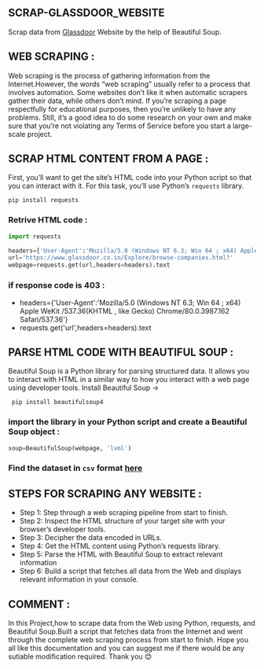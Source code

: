 ## SCRAP-GLASSDOOR_WEBSITE
Scrap data from [Glassdoor](https://www.glassdoor.co.in/) Website by the help of Beautiful Soup.

## WEB SCRAPING :
Web scraping is the process of gathering information from the Internet.However, the words “web scraping” usually refer to a process that involves automation.
Some websites don’t like it when automatic scrapers gather their data, while others don’t mind.
If you’re scraping a page respectfully for educational purposes, then you’re unlikely to have any problems.
Still, it’s a good idea to do some research on your own and make sure that you’re not violating any Terms of Service before you start a large-scale project.

## SCRAP HTML CONTENT FROM A PAGE :
First, you’ll want to get the site’s HTML code into your Python script so that you can interact with it.
For this task, you’ll use Python’s `requests` library.
```
pip install requests
```
### Retrive HTML code :
``` python
import requests

headers={'User-Agent':'Mozilla/5.0 (Windows NT 6.3; Win 64 ; x64) Apple WeKit /537.36(KHTML , like Gecko) Chrome/80.0.3987.162 Safari/537.36'}
url='https://www.glassdoor.co.in/Explore/browse-companies.html?'
webpage=requests.get(url,headers=headers).text
```
### if response code is 403 :
- headers={'User-Agent':'Mozilla/5.0 (Windows NT 6.3; Win 64 ; x64) Apple WeKit /537.36(KHTML , like Gecko) Chrome/80.0.3987.162 Safari/537.36'}
- requests.get('url',headers=headers).text

## PARSE HTML CODE WITH BEAUTIFUL SOUP :
Beautiful Soup is a Python library for parsing structured data.
It allows you to interact with HTML in a similar way to how you interact with a web page using developer tools. 
Install Beautiful Soup ->
```
 pip install beautifulsoup4

```
###  import the library in your Python script and create a Beautiful Soup object :
```python
soup=BeautifulSoup(webpage, 'lxml')
```
### Find the dataset in `csv` format [here](https://github.com/RinaProg/SCRAP-GLASSDOOR_WEBSITE/tree/master/list_of_company_dataset)

## STEPS FOR SCRAPING ANY WEBSITE :
- Step 1: Step through a web scraping pipeline from start to finish.
- Step 2: Inspect the HTML structure of your target site with your browser’s developer tools.
- Step 3: Decipher the data encoded in URLs.
- Step 4: Get the HTML content using Python’s requests library.
- Step 5: Parse the HTML with Beautiful Soup to extract relevant information
- Step 6: Build a script that fetches all data from the Web and displays relevant information in your console.

## COMMENT :
In this Project,how to scrape data from the Web using Python, requests, and Beautiful Soup.Built a script that fetches data from the Internet and went through the complete web scraping process from start to finish.
Hope you all like this documentation and you can suggest me if there would be any sutiable modification required.
Thank you 😊
